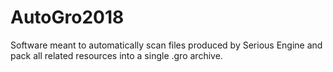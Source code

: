 # AutoGro2018
Software meant to automatically scan files produced by Serious Engine and pack all related resources into a single .gro archive.
